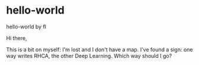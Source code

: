 # hello-world
hello-world by fl

Hi there,

This is a bit on myself: I'm lost and I don't have a map.
I've found a sign: one way writes RHCA, the other Deep Learning.
Which way should I go?
